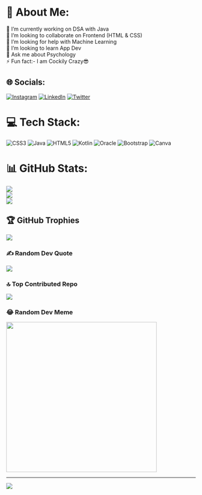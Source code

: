 # 💫 About Me:
🔭 I’m currently working on DSA with Java<br>👯 I’m looking to collaborate on Frontend (HTML & CSS)<br>🤝 I’m looking for help with Machine Learning<br>🌱 I’m looking to learn App Dev<br>💬 Ask me about Psychology<br>⚡ Fun fact:- I am Cockily Crazy😎


## 🌐 Socials:
[![Instagram](https://img.shields.io/badge/Instagram-%23E4405F.svg?logo=Instagram&logoColor=white)](https://instagram.com/mr_yor_10) [![LinkedIn](https://img.shields.io/badge/LinkedIn-%230077B5.svg?logo=linkedin&logoColor=white)](https://linkedin.com/in/in/mr-yor886) [![Twitter](https://img.shields.io/badge/Twitter-%231DA1F2.svg?logo=Twitter&logoColor=white)](https://twitter.com/@aviraj_roy_886) 

# 💻 Tech Stack:
![CSS3](https://img.shields.io/badge/css3-%231572B6.svg?style=flat-square&logo=css3&logoColor=white) ![Java](https://img.shields.io/badge/java-%23ED8B00.svg?style=flat-square&logo=openjdk&logoColor=white) ![HTML5](https://img.shields.io/badge/html5-%23E34F26.svg?style=flat-square&logo=html5&logoColor=white) ![Kotlin](https://img.shields.io/badge/kotlin-%237F52FF.svg?style=flat-square&logo=kotlin&logoColor=white) ![Oracle](https://img.shields.io/badge/Oracle-F80000?style=flat-square&logo=oracle&logoColor=white) ![Bootstrap](https://img.shields.io/badge/bootstrap-%238511FA.svg?style=flat-square&logo=bootstrap&logoColor=white) ![Canva](https://img.shields.io/badge/Canva-%2300C4CC.svg?style=flat-square&logo=Canva&logoColor=white)
# 📊 GitHub Stats:
![](https://github-readme-stats.vercel.app/api?username=Aviraj-Roy&theme=prussian&hide_border=false&include_all_commits=true&count_private=true)<br/>
![](https://github-readme-streak-stats.herokuapp.com/?user=Aviraj-Roy&theme=prussian&hide_border=false)<br/>
![](https://github-readme-stats.vercel.app/api/top-langs/?username=Aviraj-Roy&theme=prussian&hide_border=false&include_all_commits=true&count_private=true&layout=compact)

## 🏆 GitHub Trophies
![](https://github-profile-trophy.vercel.app/?username=Aviraj-Roy&theme=radical&no-frame=false&no-bg=false&margin-w=4)

### ✍️ Random Dev Quote
![](https://quotes-github-readme.vercel.app/api?type=horizontal&theme=radical)

### 🔝 Top Contributed Repo
![](https://github-contributor-stats.vercel.app/api?username=Aviraj-Roy&limit=5&theme=dark&combine_all_yearly_contributions=true)

### 😂 Random Dev Meme
<img src='https://randommeme-five.vercel.app/' style="height: 400px;"/>

---
[![](https://visitcount.itsvg.in/api?id=Aviraj-Roy&icon=0&color=0)](https://visitcount.itsvg.in)

<!-- Proudly created with GPRM ( https://gprm.itsvg.in ) -->
